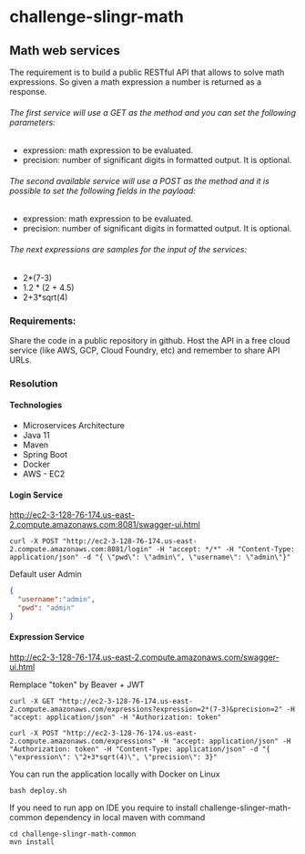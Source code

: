 # challenge-slingr-math

## Math web services
The requirement is to build a public RESTful API that allows to solve math expressions. So given a math expression a number is returned as a response.

###### The first service will use a GET as the method and you can set the following parameters:

- expression: math expression to be evaluated.
- precision: number of significant digits in formatted output. It is optional.

###### The second available service will use a POST as the method and it is possible to set the following fields in the payload:
- expression: math expression to be evaluated.
- precision: number of significant digits in formatted output. It is optional.

###### The next expressions are samples for the input of the services:
- 2*(7-3)
- 1.2 * (2 + 4.5)
- 2+3*sqrt(4)

### Requirements:
Share the code in a public repository in github.
Host the API in a free cloud service (like AWS, GCP, Cloud Foundry, etc) and remember to share API URLs.


### Resolution

#### Technologies

- Microservices Architecture
- Java 11
- Maven
- Spring Boot
- Docker
- AWS - EC2


#### Login Service
http://ec2-3-128-76-174.us-east-2.compute.amazonaws.com:8081/swagger-ui.html

```shell
curl -X POST "http://ec2-3-128-76-174.us-east-2.compute.amazonaws.com:8081/login" -H "accept: */*" -H "Content-Type: application/json" -d "{ \"pwd\": \"admin\", \"username\": \"admin\"}"
```

Default user Admin
```json
{
  "username":"admin",
  "pwd": "admin"
}
```

#### Expression Service
http://ec2-3-128-76-174.us-east-2.compute.amazonaws.com/swagger-ui.html


Remplace "token" by Beaver + JWT

```shell
curl -X GET "http://ec2-3-128-76-174.us-east-2.compute.amazonaws.com/expressions?expression=2*(7-3)&precision=2" -H "accept: application/json" -H "Authorization: token"
```


```shell
curl -X POST "http://ec2-3-128-76-174.us-east-2.compute.amazonaws.com/expressions" -H "accept: application/json" -H "Authorization: token" -H "Content-Type: application/json" -d "{ \"expression\": \"2+3*sqrt(4)\", \"precision\": 3}"
```

You can run the application locally with Docker on Linux

```shell
bash deploy.sh
```

If you need to run app on IDE you require to install challenge-slinger-math-common dependency in local maven with command

```shell
cd challenge-slingr-math-common
mvn install
```